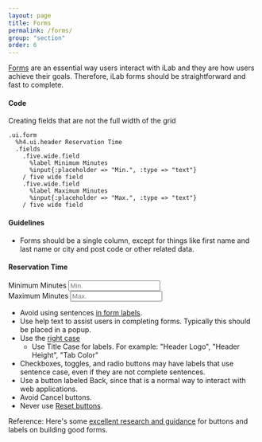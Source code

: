 ```yaml
---
layout: page
title: Forms
permalink: /forms/
group: "section"
order: 6
---
```


[Forms](http://semantic-ui.com/collections/form.html) are an essential way users interact with iLab and they are how users achieve their goals. Therefore, iLab forms should be straightforward and fast to complete.
#### Code
Creating fields that are not the full width of the grid

```haml
.ui.form
  %h4.ui.header Reservation Time
  .fields
    .five.wide.field
      %label Minimum Minutes
      %input{:placeholder => "Min.", :type => "text"}
    / five wide field
    .five.wide.field
      %label Maximum Minutes
      %input{:placeholder => "Max.", :type => "text"}
    / five wide field
```



#### Guidelines
- Forms should be a single column, except for things like first name and last name or city and post code or other related data.

<div class="ui form">
  <h4 class="ui header">Reservation Time</h4>
  <div class="fields">
    <div class="five wide field">
        <label>Minimum Minutes</label>
        <input type="text" placeholder="Min.">
    </div> <!-- five wide field -->
    <div class="five wide field">
        <label>Maximum Minutes</label>
        <input type="text" placeholder="Max.">
    </div> <!-- five wide field -->
  </div>
</div>

- Avoid using sentences [in form labels](https://uxplanet.org/designing-more-efficient-forms-structure-inputs-labels-and-actions-e3a47007114f#.3db8lwnvg).
- Use help text to assist users in completing forms. Typically this should be placed in a popup.
- Use the [right case](https://developer.apple.com/library/mac/documentation/UserExperience/Conceptual/OSXHIGuidelines/TerminologyWording.html#//apple_ref/doc/uid/20000957-CH15-SW4)
  - Use Title Case for labels. For example: "Header Logo", "Header Height", "Tab Color"
- Checkboxes, toggles, and radio buttons may have labels that use sentence case, even if they are not complete sentences.
- Use a button labeled Back, since that is a normal way to interact with web applications.
- Avoid Cancel buttons.
- Never use [Reset buttons](https://www.nngroup.com/articles/reset-and-cancel-buttons/).

Reference: Here's some [excellent research and guidance](http://www.slideshare.net/cjforms/labels-and-buttons-on-forms) for buttons and labels on building good forms.


